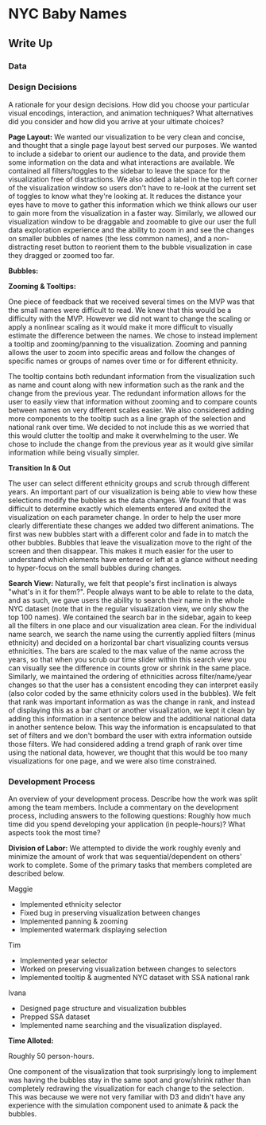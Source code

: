 # NYC Baby Names

## Write Up

### Data


### Design Decisions

A rationale for your design decisions. How did you choose your particular visual encodings, interaction, and animation techniques? What alternatives did you consider and how did you arrive at your ultimate choices?

**Page Layout:** We wanted our visualization to be very clean and concise, and thought that a single page layout best served our purposes. We wanted to include a sidebar to orient our audience to the data, and provide them some information on the data and what interactions are available. We contained all filters/toggles to the sidebar to leave the space for the visualization free of distractions. We also added a label in the top left corner of the visualization window so users don't have to re-look at the current set of toggles to know what they're looking at. It reduces the distance your eyes have to move to gather this information which we think allows our user to gain more from the visualization in a faster way. Similarly, we allowed our visualization window to be draggable and zoomable to give our user the full data exploration experience and the ability to zoom in and see the changes on smaller bubbles of names (the less common names), and a non-distracting reset button to reorient them to the bubble visualization in case they dragged or zoomed too far. 

**Bubbles:**

**Zooming & Tooltips:**

One piece of feedback that we received several times on the MVP was that the small names were difficult to read. We knew that this would
be a difficulty with the MVP. However we did not want to change the scaling or apply a nonlinear scaling as it would make it more difficult to
visually estimate the difference between the names. We chose to instead implement a tooltip and zooming/panning to the visualization. Zooming
and panning allows the user to zoom into specific areas and follow the changes of specific names or groups of names over time or for different
ethnicity.

The tooltip contains both redundant information from the visualization such as name and count along with new information such as the rank
and the change from the previous year. The redundant information allows for the user to easily view that information without zooming and
to compare counts between names on very different scales easier. We also considered adding more components to the tooltip such as a line
graph of the selection and national rank over time. We decided to not include this as we worried that this would clutter the tooltip and
make it overwhelming to the user. We chose to include the change from the previous year as it would give similar information while
being visually simpler.

**Transition In & Out**

The user can select different ethnicity groups and scrub through different years. An important part of our visualization is being able to
view how these selections modify the bubbles as the data changes. We found that it was difficult to determine exactly which elements entered
and exited the visualization on each parameter change. In order to help the user more clearly differentiate these changes we added two different
animations. The first was new bubbles start with a different color and fade in to match the other bubbles. Bubbles that leave the visualization
move to the right of the screen and then disappear. This makes it much easier for the user to understand which elements have entered or left
at a glance without needing to hyper-focus on the small bubbles during changes.

**Search View:** Naturally, we felt that people's first inclination is always "what's in it for them?". People always want to be able to relate to the data, and as such, we gave users the ability to search their name in the whole NYC dataset (note that in the regular visualization view, we only show the top 100 names). We contained the search bar in the sidebar, again to keep all the filters in one place and our visualization area clean. For the individual name search, we search the name using the currently applied filters (minus ethnicity) and decided on a horizontal bar chart visualizing counts versus ethnicities. The bars are scaled to the max value of the name across the years, so that when you scrub our time slider within this search view you can visually see the difference in counts grow or shrink in the same place. Similarly, we maintained the ordering of ethnicities across filter/name/year changes so that the user has a consistent encoding they can interpret easily (also color coded by the same ethnicity colors used in the bubbles). We felt that rank was important information as was the change in rank, and instead of displaying this as a bar chart or another visualization, we kept it clean by adding this information in a sentence below and the additional national data in another sentence below. This way the information is encapsulated to that set of filters and we don't bombard the user with extra information outside those filters. We had considered adding a trend graph of rank over time using the national data, however, we thought that this would be too many visualizations for one page, and we were also time constrained. 

### Development Process

An overview of your development process. Describe how the work was split among the team members. Include a commentary on the development process, including answers to the following questions: Roughly how much time did you spend developing your application (in people-hours)? What aspects took the most time?

**Division of Labor:**
We attempted to divide the work roughly evenly and minimize the amount of work that was sequential/dependent on others' work to complete.
Some of the primary tasks that members completed are described below.

Maggie
  - Implemented ethnicity selector
  - Fixed bug in preserving visualization between changes
  - Implemented panning & zooming
  - Implemented watermark displaying selection  

Tim
  - Implemented year selector
  - Worked on preserving visualization between changes to selectors
  - Implemented tooltip & augmented NYC dataset with SSA national rank

Ivana
  - Designed page structure and visualization bubbles
  - Prepped SSA dataset
  - Implemented name searching and the visualization displayed.

**Time Alloted:**

Roughly 50 person-hours.

One component of the visualization that took surprisingly long to implement was having the bubbles
stay in the same spot and grow/shrink rather than completely redrawing the visualization for
each change to the selection. This was because we were not very familiar with D3 and didn't
have any experience with the simulation component used to animate & pack the bubbles.
